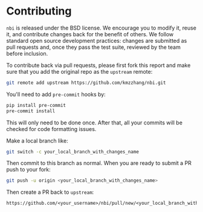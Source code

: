 # Contributing

`nbi` is released under the BSD license. We encourage you to modify it, reuse it, and contribute changes back for the
benefit of others. We follow standard open source development practices: changes are submitted as pull requests and,
once they pass the test suite, reviewed by the team before inclusion.

To contribute back via pull requests, please first fork this report and make sure that you add the original repo as
the `upstream` remote:

```bash
git remote add upstream https://github.com/kmzzhang/nbi.git
```

You'll need to add `pre-commit` hooks by:

```bash
pip install pre-commit
pre-commit install
```

This will only need to be done once. After that, all your commits will be checked for code formatting issues.

Make a local branch like:

```bash
git switch -c your_local_branch_with_changes_name
```

Then commit to this branch as normal. When you are ready to submit a PR push to your fork:

```bash
git push -u origin <your_local_branch_with_changes_name>
```

Then create a PR back to `upstream`:

```
https://github.com/<your_username>/nbi/pull/new/<your_local_branch_with_changes_name>
```

